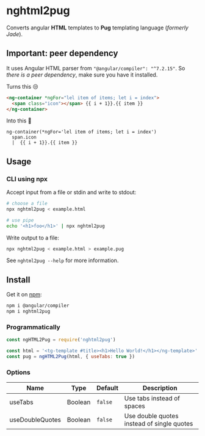 # nghtml2pug
Converts angular **HTML** templates to **Pug** templating language (_formerly Jade_).

## Important: peer dependency
It uses Angular HTML parser from `"@angular/compiler": "^7.2.15"`.
So *there is a peer dependency*, make sure you have it installed.

Turns this :unamused:
```html
<ng-container *ngFor="lel item of items; let i = index">
  <span class="icon"></span> {{ i + 1}}.{{ item }}
</ng-container>
```

Into this :tada:
```pug
ng-container(*ngFor='lel item of items; let i = index')
  span.icon
  |  {{ i + 1}}.{{ item }}
```

## Usage

### CLI using npx
Accept input from a file or stdin and write to stdout:

```bash
# choose a file
npx nghtml2pug < example.html

# use pipe
echo '<h1>foo</h1>' | npx nghtml2pug
```

Write output to a file:
```bash
npx nghtml2pug < example.html > example.pug
```

See `nghtml2pug --help` for more information.

## Install

Get it on [npm](https://www.npmjs.com/package/nghtml2pug):

```bash
npm i @angular/compiler
npm i nghtml2pug
```

### Programmatically

```js
const ngHTML2Pug = require('nghtml2pug')

const html = '<tg-template #title><h1>Hello World!</h1></ng-template>'
const pug = ngHTML2Pug(html, { useTabs: true })
```

### Options

Name | Type | Default | Description
--- | --- | --- | ---
useTabs | Boolean | `false` | Use tabs instead of spaces
useDoubleQuotes | Boolean | `false` | Use double quotes instead of single quotes
